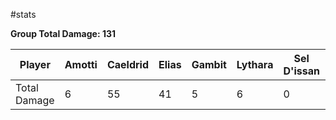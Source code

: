 #stats 


**Group Total Damage: 131**

| Player       | Amotti | Caeldrid | Elias | Gambit | Lythara | Sel D'issan | Wild Bill |
| ------------ | ------ | -------- | ----- | ------ | ------- | ----------- | --------- |
| Total Damage | 6      | 55       | 41    | 5      | 6       | 0           | 18        |
